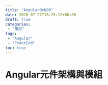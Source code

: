 ```yaml
---
title: "AngularBsN09"
date: 2020-07-22T18:25:12+08:00
draft: true
categories:
 - "筆記"
tags:
 - "Angular"
 - "FrontEnd"
toc: true
---
```


# Angular元件架構與模組
<!--more-->





